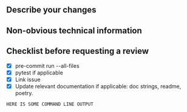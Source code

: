 <!---
Please write your PR name in the present imperative tense. Examples of present imperative tense are:
"Fix issue in the dispatcher where…", "Improve our handling of…", etc."

For more information on Pull Requests, you can reference here:
https://success.vanillaforums.com/kb/articles/228-using-pull-requests-to-contribute
-->
## Describe your changes


## Non-obvious technical information


## Checklist before requesting a review
- [x] pre-commit run --all-files
- [x] pytest if applicable
- [x] Link issue 
- [x] Update relevant documentation if applicable: doc strings, readme, poetry.

```commandline
HERE IS SOME COMMAND LINE OUTPUT
```
